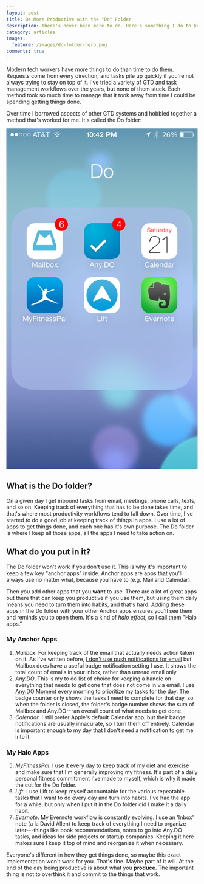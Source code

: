```yaml
---
layout: post
title: Be More Productive with the "Do" Folder
description: There's never been more to do. Here's something I do to keep track of it all.
category: articles
images:
  feature: /images/do-folder-hero.png
comments: true
---
```


Modern tech workers have more things to do than time to do them. Requests come from every direction, and tasks pile up quickly if you're not always trying to stay on top of it. I've tried a variety of GTD and task management workflows over the years, but none of them stuck. Each method took so much time to manage that it took away from time I could be spending getting things done.

Over time I borrowed aspects of other GTD systems and hobbled together a method that's worked for me. It's called the Do folder:

![My Do Folder](/images/do-folder.png)

## What is the Do folder?
On a given day I get inbound tasks from email, meetings, phone calls, texts, and so on. Keeping track of everything that has to be done takes time, and that's where most productivity workflows tend to fall down. Over time, I've started to do a good job at keeping track of things in apps. I use a lot of apps to get things done, and each one has it's own purpose. The Do folder is where I keep all those apps, all the apps I need to take action on.

## What do you put in it?
The Do folder won't work if you don't use it. This is why it's important to keep a few key "anchor apps" inside. Anchor apps are apps that you'll always use no matter what, because you have to (e.g. Mail and Calendar). 

Then you add other apps that you __want__ to use. There are a lot of great apps out there that can keep you productive if you use them, but using them daily means you need to turn them into habits, and that's hard. Adding these apps in the Do folder with your other Anchor apps ensures you'll see them and reminds you to open them. It's a kind of _halo effect_, so I call them "Halo apps."

### My Anchor Apps
1. _Mailbox_. For keeping track of the email that actually needs action taken on it. As I've written before, [I don't use push notifications for email](/email-notifications) but Mailbox does have a useful badge notification setting I use. It shows the total count of emails in your inbox, rather than unread email only. 
2. _Any.DO_. This is my to do list of choice for keeping a handle on everything that needs to get done that does not come in via email. I use [Any.DO Moment](http://lifehacker.com/5985481/anydo-moment-offers-a-quick-simple-overview-of-your-daily-to+dos) every morning to prioritize my tasks for the day. The badge counter only shows the tasks I need to complete for that day, so when the folder is closed, the folder's badge number shows the sum of Mailbox and Any.DO---an overall count of what needs to get done.
3. _Calendar_. I still prefer Apple's default Calendar app, but their badge notifications are usually innacurate, so I turn them off entirely. Calendar is important enough to my day that I don't need a notification to get me into it.

### My Halo Apps
5. _MyFitnessPal_. I use it every day to keep track of my diet and exercise and make sure that I'm generally improving my fitness. It's part of a daily personal fitness committment I've made to myself, which is why it made the cut for the Do folder.
4. _Lift_. I use Lift to keep myself accountable for the various repeatable tasks that I want to do every day and turn into habits. I've had the app for a while, but only when I put it in the Do folder did I make it a daily habit.
6. _Evernote_. My Evernote workflow is constantly evolving. I use an 'Inbox' note (a la David Allen) to keep track of everything I need to organize later---things like book recommendations, notes to go into Any.DO tasks, and ideas for side projects or startup companies. Keeping it here makes sure I keep it top of mind and reorganize it when necessary.

Everyone's different in how they get things done, so maybe this exact implementation won't work for you. That's fine. Maybe part of it will. At the end of the day being productive is about what you __produce__. The important thing is not to overthink it and commit to the things that work.